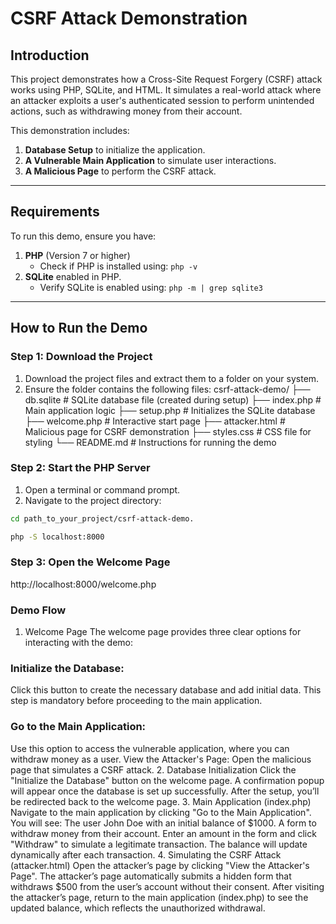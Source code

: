 # CSRF Attack Demonstration

## Introduction
This project demonstrates how a Cross-Site Request Forgery (CSRF) attack works using PHP, SQLite, and HTML. It simulates a real-world attack where an attacker exploits a user's authenticated session to perform unintended actions, such as withdrawing money from their account.

This demonstration includes:
1. **Database Setup** to initialize the application.
2. **A Vulnerable Main Application** to simulate user interactions.
3. **A Malicious Page** to perform the CSRF attack.

---

## Requirements
To run this demo, ensure you have:
1. **PHP** (Version 7 or higher)
   - Check if PHP is installed using: `php -v`
2. **SQLite** enabled in PHP.
   - Verify SQLite is enabled using: `php -m | grep sqlite3`

---

## How to Run the Demo

### Step 1: Download the Project
1. Download the project files and extract them to a folder on your system.
2. Ensure the folder contains the following files:
csrf-attack-demo/ 
├── db.sqlite # SQLite database file (created during setup) 
├── index.php # Main application logic 
├── setup.php # Initializes the SQLite database 
├── welcome.php # Interactive start page 
├── attacker.html # Malicious page for CSRF demonstration 
├── styles.css # CSS file for styling 
└── README.md # Instructions for running the demo


### Step 2: Start the PHP Server
1. Open a terminal or command prompt.
2. Navigate to the project directory:
```bash
cd path_to_your_project/csrf-attack-demo.

php -S localhost:8000

```
### Step 3: Open the Welcome Page

http://localhost:8000/welcome.php


### Demo Flow
1. Welcome Page
The welcome page provides three clear options for interacting with the demo:

### Initialize the Database:
Click this button to create the necessary database and add initial data.
This step is mandatory before proceeding to the main application.
### Go to the Main Application:
Use this option to access the vulnerable application, where you can withdraw money as a user.
View the Attacker's Page:
Open the malicious page that simulates a CSRF attack.
2. Database Initialization
Click the "Initialize the Database" button on the welcome page.
A confirmation popup will appear once the database is set up successfully.
After the setup, you’ll be redirected back to the welcome page.
3. Main Application (index.php)
Navigate to the main application by clicking "Go to the Main Application".
You will see:
The user John Doe with an initial balance of $1000.
A form to withdraw money from their account.
Enter an amount in the form and click "Withdraw" to simulate a legitimate transaction.
The balance will update dynamically after each transaction.
4. Simulating the CSRF Attack (attacker.html)
Open the attacker’s page by clicking "View the Attacker's Page".
The attacker’s page automatically submits a hidden form that withdraws $500 from the user’s account without their consent.
After visiting the attacker’s page, return to the main application (index.php) to see the updated balance, which reflects the unauthorized withdrawal.
